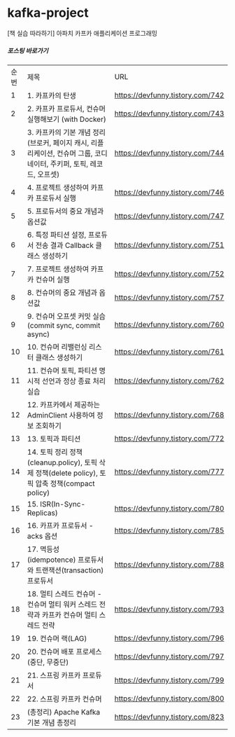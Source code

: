 # kafka-project
[책 실습 따라하기] 아파치 카프카 애플리케이션 프로그래밍

##### 포스팅 바로가기
| | | |
|-|-|-|
|순번|제목|URL|
|1|1. 카프카의 탄생|https://devfunny.tistory.com/742|
|2|2. 카프카 프로듀서, 컨슈머 실행해보기 (with Docker)|https://devfunny.tistory.com/743|
|3|3. 카프카의 기본 개념 정리 (브로커, 페이지 캐시, 리플리케이션, 컨슈머 그룹, 코디네이터, 주키퍼, 토픽, 레코드, 오프셋)|https://devfunny.tistory.com/744|
|4|4. 프로젝트 생성하여 카프카 프로듀서 실행|https://devfunny.tistory.com/746|
|5|5. 프로듀서의 중요 개념과 옵션값|https://devfunny.tistory.com/747|
|6|6. 특정 파티션 설정, 프로듀서 전송 결과 Callback 클래스 생성하기|https://devfunny.tistory.com/751|
|7|7. 프로젝트 생성하여 카프카 컨슈머 실행|https://devfunny.tistory.com/752|
|8|8. 컨슈머의 중요 개념과 옵션값|https://devfunny.tistory.com/757|
|9|9. 컨슈머 오프셋 커밋 실습 (commit sync, commit async)|https://devfunny.tistory.com/760|
|10|10. 컨슈머 리밸런싱 리스터 클래스 생성하기|https://devfunny.tistory.com/761|
|11|11. 컨슈머 토픽, 파티션 명시적 선언과 정상 종료 처리 실습|https://devfunny.tistory.com/762|
|12|12. 카프카에서 제공하는 AdminClient 사용하여 정보 조회하기|https://devfunny.tistory.com/768|
|13|13. 토픽과 파티션|https://devfunny.tistory.com/772|
|14|14. 토픽 정리 정책(cleanup.policy), 토픽 삭제 정책(delete policy), 토픽 압축 정책(compact policy)|https://devfunny.tistory.com/777|
|15|15. ISR(In-Sync-Replicas)|https://devfunny.tistory.com/780|
|16|16. 카프카 프로듀서 - acks 옵션|https://devfunny.tistory.com/785|
|17|17. 멱등성(idempotence) 프로듀서와 트랜잭션(transaction) 프로듀서|https://devfunny.tistory.com/788|
|18|18. 멀티 스레드 컨슈머 - 컨슈머 멀티 워커 스레드 전략과 카프카 컨슈머 멀티 스레드 전략|https://devfunny.tistory.com/793|
|19|19. 컨슈머 랙(LAG)|https://devfunny.tistory.com/796|
|20|20. 컨슈머 배포 프로세스 (중단, 무중단)|https://devfunny.tistory.com/797|
|21|21. 스프링 카프카 프로듀서|https://devfunny.tistory.com/799|
|22|22. 스프링 카프카 컨슈머|https://devfunny.tistory.com/800|
|23|(총정리) Apache Kafka 기본 개념 총정리|https://devfunny.tistory.com/823|
